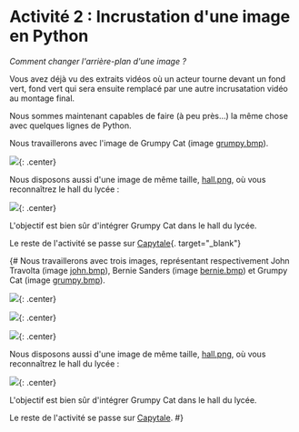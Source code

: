# Activité 2 : Incrustation d'une image en Python

_Comment changer l'arrière-plan d'une image ?_


Vous avez déjà vu des extraits vidéos où un acteur tourne devant un fond vert, fond vert qui sera ensuite remplacé par une autre incrusatation vidéo au montage final. 

Nous sommes maintenant capables de faire (à peu près...) la même chose avec quelques lignes de Python.

Nous travaillerons avec l'image de Grumpy Cat (image [grumpy.bmp](data/grumpy.bmp)).


![](data/grumpy.bmp){: .center}

Nous disposons aussi d'une image de même taille, [hall.png](data/hall.png), où vous reconnaîtrez le hall du lycée :

![](data/hall.png){: .center}

L'objectif est bien sûr d'intégrer Grumpy Cat dans le hall du lycée.

Le reste de l'activité se passe sur [Capytale](https://capytale2.ac-paris.fr/web/c/3577-2433749){. target="_blank"}



{#
Nous travaillerons avec trois images, représentant respectivement John Travolta (image [john.bmp](data/john.bmp)), Bernie Sanders (image [bernie.bmp](data/bernie.bmp)) et Grumpy Cat (image [grumpy.bmp](data/grumpy.bmp)).

![](data/john.bmp){: .center}

![](data/bernie.bmp){: .center}

![](data/grumpy.bmp){: .center}

Nous disposons aussi d'une image de même taille, [hall.png](data/hall.png), où vous reconnaîtrez le hall du lycée :

![](data/hall.png){: .center}

L'objectif est bien sûr d'intégrer Grumpy Cat dans le hall du lycée.

Le reste de l'activité se passe sur [Capytale](https://capytale2.ac-paris.fr/web/c-auth/list?returnto=/web/code/525f-180942).
#}
<!--
## 2. Fusion des deux images

Nous savons :
- parcourir tous les pixels d'une image (avec une double boucle)
- récupérer la valeur d'un pixel (avec ```getpixel()``` )
- modifier la valeur d'un pixel (avec ```putpixel()``` )
- faire des tests avec ```if```...

Nous avons donc tous les outils nécessaires pour accueillir John Travolta  ou Bernie Sanders dans le hall du lycée : à vos claviers !

**Correction**

```python
from PIL import Image

img_john = Image.open("john.bmp")
img_hall = Image.open("hall.png")


for x in range(400):
    for y in range(400):
        pixel = img_john.getpixel((x,y))
        if pixel != (0, 255, 0):
            img_hall.putpixel((x,y), pixel)

img_hall.show()

```

![](data/sol.png)

-->
